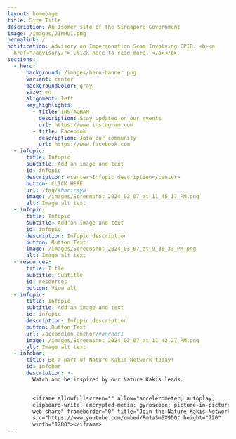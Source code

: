 ```yaml
---
layout: homepage
title: Site Title
description: An Isomer site of the Singapore Government
image: /images/JINHUI.png
permalink: /
notification: Advisory on Impersonation Scam Involving CPIB. <b><a
  href="/advisory/"> Click here to read more. </a></b>
sections:
  - hero:
      background: /images/hero-banner.png
      variant: center
      backgroundColor: gray
      size: md
      alignment: left
      key_highlights:
        - title: INSTAGRAM
          description: Stay updated on our events
          url: https://www.instagram.com
        - title: Facebook
          description: Join our community
          url: https://www.facebook.com
  - infopic:
      title: Infopic
      subtitle: Add an image and text
      id: infopic
      description: <center>Infopic description</center>
      button: CLICK HERE
      url: /faq/#hariraya
      image: /images/Screenshot_2024_03_07_at_11_45_17_PM.png
      alt: Image alt text
  - infopic:
      title: Infopic
      subtitle: Add an image and text
      id: infopic
      description: Infopic description
      button: Button Text
      image: /images/Screenshot_2024_03_07_at_9_36_33_PM.png
      alt: Image alt text
  - resources:
      title: Title
      subtitle: Subtitle
      id: resources
      button: View all
  - infopic:
      title: Infopic
      subtitle: Add an image and text
      id: infopic
      description: Infopic description
      button: Button Text
      url: /accordion-anchor/#anchor1
      image: /images/Screenshot_2024_03_07_at_11_42_27_PM.png
      alt: Image alt text
  - infobar:
      title: Be a part of Nature Kakis Network today!
      id: infobar
      description: >-
        Watch and be inspired by our Nature Kakis leads.


        <iframe allowfullscreen="" allow="accelerometer; autoplay;
        clipboard-write; encrypted-media; gyroscope; picture-in-picture;
        web-share" frameborder="0" title="Join the Nature Kakis Network Today"
        src="https://www.youtube.com/embed/Pm1aSm5X9DQ" height="720"
        width="1280"></iframe>
---
```

